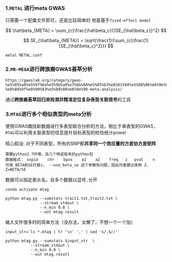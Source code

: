 
### 1.`METAL` 进行meta GWAS
只需要一个配置文件即可，还是比较简单的
他是基于`fixed-effect model`

$$
\hat\beta_{META} = \sum_{c}\frac{\hat\beta_c}{{SE_{\hat\beta_c}}^2}
$$

$$
 SE_{\hat\beta_{META}} = \sqrt{\frac{1}{\sum_{c}\frac{1}{SE_{\hat\beta_c}^2}}}
$$
```
metal METAL.conf
```

### 2.`MR-MEGA`进行跨族裔GWAS荟萃分析
```
https://gwaslab.org/category/gwas-%e5%85%a8%e5%9f%ba%e5%9b%a0%e7%bb%84%e5%85%b3%e8%81%94%e5%88%86%e6%9e%90/13-%e8%8d%9f%e8%90%83%e5%88%86%e6%9e%90-meta-analysis/
```
通过**跨族裔荟萃回归来检测并精准定位复杂表型关联信号**的工具

### 3.`MTAG`进行多个相似表型的meta分析
使用GWAS概括新数据进行多表型联合分析的方法，相比于单表型的GWAS，`MTAG`可以利用关联表型的信息提升目标表型的检验统计power

核心假设: 对于不同表型，所有的SNP都**共享同一个效应量的方差协方差矩阵**
```
需要python2.7环境，及几个特定版本的python包
数据格式： snpid    chr    bpos    a1    a2    freq   z   pval    n
可用 BETA和SE代替z， --use_beta_se 这个参数有问题，因此作者建议使用 Z，Z=BETA/SE
```
数据可以指定表头名，且多个数据以逗号`,`分开
```
conda activate mtag

python mtag.py --sumstats trait1.txt,trait2.txt \
               --stream_stdout \
               --n_min 0.0 \
               --out mtag.result
```
输入文件很多时的简单方法（没办法，太懒了，不想一个一个加）
```
input_str=`ls *.mtag | tr '\n' ',' | sed 's/,$//'`

python mtag.py --sumstats $input_str  \
           --stream_stdout \
           --n_min 0.0 \
           --out mtag.result
```